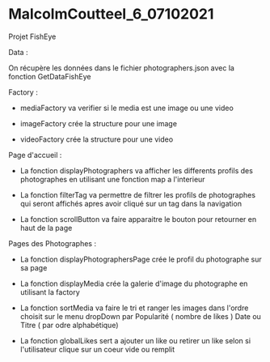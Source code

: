# MalcolmCoutteel_6_07102021
Projet FishEye


Data :
 
  On récupère les données dans le fichier photographers.json avec la fonction GetDataFishEye 
 
 
Factory :
 
  - mediaFactory va verifier si le media est une image ou une video 
 
  - imageFactory crée la structure pour une image 
 
  - videoFactory crée la structure pour une video 
  
  
 Page d'accueil : 
 
  - La fonction displayPhotographers va afficher les differents profils des photographes en utilisant une fonction map a l'interieur
 
  - La fonction filterTag va permettre de filtrer les profils de photographes qui seront affichés apres avoir cliqué sur un tag dans la navigation 
 
  - La fonction scrollButton va faire apparaitre le bouton pour retourner en haut de la page 
 
 
 Pages des Photographes : 
 
  - La fonction displayPhotographersPage crée le profil du photographe sur sa page 
 
  - La fonction displayMedia crée la galerie d'image du photographe en utilisant la factory 
 
  - La fonction sortMedia va faire le tri et ranger les images dans l'ordre choisit sur le menu dropDown par Popularité ( nombre de likes ) Date ou Titre ( par odre alphabétique)
 
  - La fonction globalLikes sert a ajouter un like ou retirer un like selon si l'utilisateur clique sur un coeur vide ou remplit 

 
